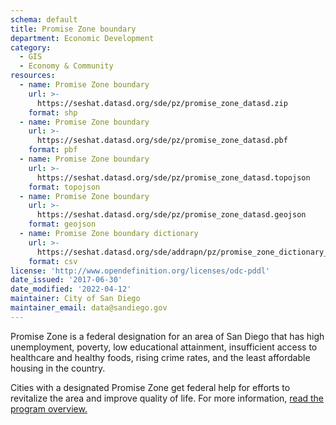 ```yaml
---
schema: default
title: Promise Zone boundary
department: Economic Development
category:
  - GIS
  - Economy & Community
resources:
  - name: Promise Zone boundary
    url: >-
      https://seshat.datasd.org/sde/pz/promise_zone_datasd.zip
    format: shp
  - name: Promise Zone boundary
    url: >-
      https://seshat.datasd.org/sde/pz/promise_zone_datasd.pbf
    format: pbf
  - name: Promise Zone boundary
    url: >-
      https://seshat.datasd.org/sde/pz/promise_zone_datasd.topojson
    format: topojson
  - name: Promise Zone boundary
    url: >-
      https://seshat.datasd.org/sde/pz/promise_zone_datasd.geojson
    format: geojson
  - name: Promise Zone boundary dictionary
    url: >-
      https://seshat.datasd.org/sde/addrapn/pz/promise_zone_dictionary_datasd.csv
    format: csv
license: 'http://www.opendefinition.org/licenses/odc-pddl'
date_issued: '2017-06-30'
date_modified: '2022-04-12'
maintainer: City of San Diego
maintainer_email: data@sandiego.gov
---
```

Promise Zone is a federal designation for an area of San Diego that has high unemployment, poverty, low educational attainment, insufficient access to healthcare and healthy foods, rising crime rates, and the least affordable housing in the country.
<!--more-->
Cities with a designated Promise Zone get federal help for efforts to revitalize the area and improve quality of life. For more information, <a href="https://www.hudexchange.info/programs/promise-zones/promise-zones-overview/" target="_blank" rel="noopener">read the program overview.</a>